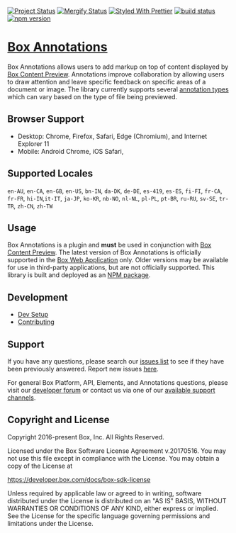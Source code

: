 [![Project Status](https://img.shields.io/badge/status-active-brightgreen.svg)](http://opensource.box.com/badges)
[![Mergify Status](https://img.shields.io/endpoint.svg?url=https://gh.mergify.io/badges/box/box-annotations&style=flat)](https://mergify.io)
[![Styled With Prettier](https://img.shields.io/badge/styled_with-prettier-ff69b4.svg)](https://github.com/prettier/prettier)
[![build status](https://travis-ci.com/box/box-annotations.svg?branch=master)](https://travis-ci.com/box/box-annotations)
[![npm version](https://img.shields.io/npm/v/box-annotations.svg)](https://www.npmjs.com/package/box-annotations)

# [Box Annotations](https://support.box.com/hc/en-us/articles/360048016153-Annotating-Documents)

Box Annotations allows users to add markup on top of content displayed by [Box Content Preview](https://developer.box.com/docs/box-content-preview). Annotations improve collaboration by allowing users to draw attention and leave specific feedback on specific areas of a document or image. The library currently supports several [annotation types](https://support.box.com/hc/en-us/articles/360059971834-Document-and-Image-Files-You-Can-Annotate) which can vary based on the type of file being previewed.

## Browser Support

- Desktop: Chrome, Firefox, Safari, Edge (Chromium), and Internet Explorer 11
- Mobile: Android Chrome, iOS Safari,

## Supported Locales

`en-AU`, `en-CA`, `en-GB`, `en-US`, `bn-IN`, `da-DK`, `de-DE`, `es-419`, `es-ES`, `fi-FI`, `fr-CA`, `fr-FR`, `hi-IN`,`it-IT`, `ja-JP`, `ko-KR`, `nb-NO`, `nl-NL`, `pl-PL`, `pt-BR`, `ru-RU`, `sv-SE`, `tr-TR`, `zh-CN`, `zh-TW`

## Usage

Box Annotations is a plugin and **must** be used in conjunction with [Box Content Preview](https://developer.box.com/docs/box-content-preview). The latest version of Box Annotations is officially supported in the [Box Web Application](https://app.box.com) only. Older versions may be available for use in third-party applications, but are not officially supported. This library is built and deployed as an [NPM package](https://www.npmjs.com/package/box-annotations).

## Development

- [Dev Setup](docs/DEVELOPING.md)
- [Contributing](docs/CONTRIBUTING.md)

## Support

If you have any questions, please search our [issues list](https://github.com/box/box-annotations/issues) to see if they have been previously answered. Report new issues [here](https://github.com/box/box-annotations/issues/new).

For general Box Platform, API, Elements, and Annotations questions, please visit our [developer forum](https://community.box.com/t5/Developer-Forum/bd-p/DeveloperForum) or contact us via one of our [available support channels](https://community.box.com/t5/Community/ct-p/English).

## Copyright and License

Copyright 2016-present Box, Inc. All Rights Reserved.

Licensed under the Box Software License Agreement v.20170516.
You may not use this file except in compliance with the License.
You may obtain a copy of the License at

https://developer.box.com/docs/box-sdk-license

Unless required by applicable law or agreed to in writing, software
distributed under the License is distributed on an "AS IS" BASIS,
WITHOUT WARRANTIES OR CONDITIONS OF ANY KIND, either express or implied.
See the License for the specific language governing permissions and
limitations under the License.
